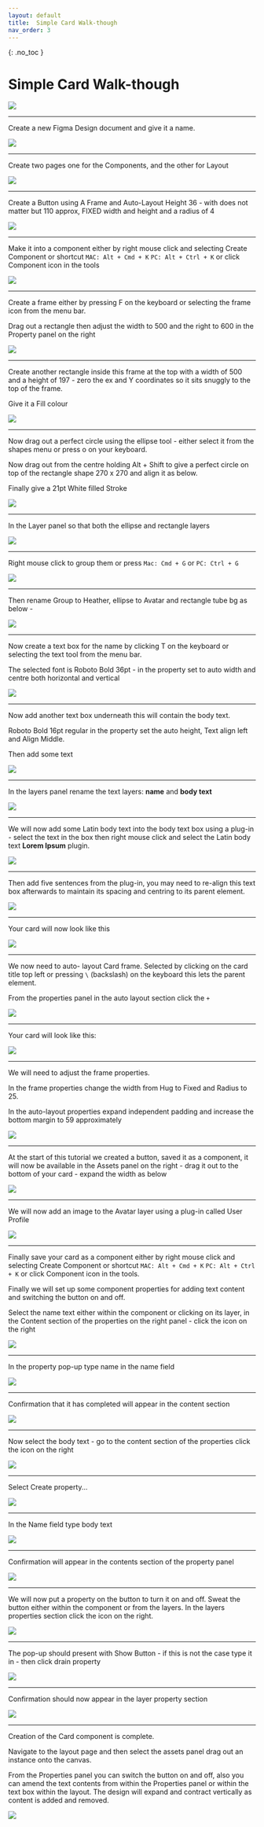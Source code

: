 ```yaml
---
layout: default
title:  Simple Card Walk-though
nav_order: 3
---
```


{: .no_toc }

# Simple Card Walk-though

![](../images/card_walk_throu/card_intro.png)

---

Create a new Figma Design document and give it a name.

![](../images/card_walk_throu/card_1.png)

---

Create two pages one for the Components, and the other for Layout

![](../images/card_walk_throu/card_2.png)

---

Create a Button using A Frame and Auto-Layout
Height 36 - with does not matter but 110 approx, FIXED width and height and a radius of 4

![](../images/card_walk_throu/card_3.png)

---

Make it into a component either by right mouse click and selecting Create Component or shortcut `MAC: Alt + Cmd + K` `PC: Alt + Ctrl + K` or click Component icon in the tools

![](../images/card_walk_throu/comp_make.png)

---

Create a frame either by pressing F on the keyboard or selecting the frame icon from the menu bar.

Drag out a rectangle then adjust the width to 500 and the right to 600 in the Property panel on the right

![](../images/card_walk_throu/frame_1.png)

---

Create another rectangle inside this frame at the top with a width of 500 and a height of 197 - zero the ex and Y coordinates so it sits snuggly to the top of the frame. 

Give it a Fill colour

![](../images/card_walk_throu/bg_1.png)

---

Now drag out a perfect circle using the ellipse tool - either select it from the shapes menu or press o on your keyboard.

Now drag out from the centre holding Alt + Shift to give a perfect circle on top of the rectangle shape 270 x 270 and align it as below.

Finally give a 21pt White filled Stroke

![](../images/card_walk_throu/avatar_1.png)

---

In the Layer panel so that both the ellipse and rectangle layers

![](../images/card_walk_throu/head_2.png)

---

Right mouse click to group them or press `Mac: Cmd + G` or `PC: Ctrl + G`

![](../images/card_walk_throu/head_3.png)

---

Then rename Group to Heather, ellipse to Avatar and rectangle tube bg as below - 

![](../images/card_walk_throu/head_4.png)

---

Now create a text box for the name by clicking T on the keyboard or selecting the text tool from the menu bar.

The selected font is Roboto Bold 36pt - in the property set to auto width and centre both horizontal and vertical

![](../images/card_walk_throu/text_1.png)

---

Now add another text box underneath this will contain the body text.

Roboto Bold 16pt regular in the property set the auto height, Text align left and Align Middle.

Then add some text

![](../images/card_walk_throu/text_2.png)

---

In the layers panel rename the text layers: **name** and **body text** 

![](../images/card_walk_throu/text_3.png)

---

We will now add some Latin body text into the body text box using a plug-in - select the text in the box then right mouse click and select the Latin body text **Lorem Ipsum** plugin.

![](../images/card_walk_throu/plug_1.png)

---

Then add five sentences from the plug-in, you may need to re-align this text box afterwards to maintain its spacing and  centring to its parent element.

![](../images/card_walk_throu/plug_2.png)

---

Your card will now look like this

![](../images/card_walk_throu/card_half.png)

---

We now need to auto- layout Card frame. Selected by clicking on the card title top left or pressing `\` (backslash) on the keyboard this lets the parent element.

From the properties panel in the auto layout section click the `+`

![](../images/card_walk_throu/al_1.png)

---

Your card will look like this:

![](../images/card_walk_throu/al_2.png)

---

We will need to adjust the frame properties.

In the frame properties change the width from Hug to Fixed and Radius to 25.

In the auto-layout properties expand independent padding and increase the bottom margin to 59 approximately

![](../images/card_walk_throu/frame_prop.gif)

---

At the start of this tutorial we created a button, saved it as a component, it will now be available in the Assets panel on the right - drag it out to the bottom of your card - expand the width as below

![](../images/card_walk_throu/add_button.gif)

---

We will now add an image to the Avatar layer using a plug-in called User Profile

![](../images/card_walk_throu/U_PRO.gif)

---

Finally save your card as a component either by right mouse click and selecting Create Component or shortcut `MAC: Alt + Cmd + K` `PC: Alt + Ctrl + K` or click Component icon in the tools.

Finally we will set up some component properties for adding text content and switching the button on and off.

Select the name text either within the component or clicking on its layer, in the Content section of the properties on the right panel - click the icon on the right

![](../images/card_walk_throu/card_prop/card_prop_1.png)

---

In the property pop-up type name in the name field

![](../images/card_walk_throu/card_prop/card_prop_3.png)

---

Confirmation that it has completed will appear in the content section

![](images/card_walk_throu/card_prop/card_prop_4.png)

---

Now select the body text - go to the content section of the properties click the icon on the right

![](../images/card_walk_throu/card_prop/card_prop_5.png)

---

Select Create property...

![](../images/card_walk_throu/card_prop/card_prop_6.png)

---

In the Name field type body text

![](../images/card_walk_throu/card_prop/card_prop_7.png)

---

Confirmation will appear in the contents section of the property panel

![](../images/card_walk_throu/card_prop/card_prop_8.png)

---

We will now put a property on the button to turn it on and off. Sweat the button either within the component or from the layers. In the layers properties section click the icon on the right. 

![](../images/card_walk_throu/card_prop/l_1.png)

---

The pop-up should present with Show Button - if this is not the case type it in - then click drain property


![](../images/card_walk_throu/card_prop/l_2.png)

---

Confirmation should now appear in the layer property section

![](../images/card_walk_throu/card_prop/l_3.png)

---

Creation of the Card component is complete.

Navigate to the layout page and then select the assets panel drag out an instance onto the canvas.

From the Properties panel you can switch the button on and off, also you can amend the text contents from within the Properties panel or within the text box within the layout. The design will expand and contract vertically as content is added and removed.

![](../images/card_walk_throu/card_last.gif)





